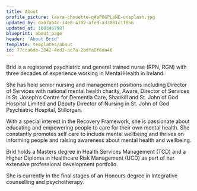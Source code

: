 ```yaml
---
title: About
profile_picture: laura-chouette-qAeP0GPLeNE-unsplash.jpg
updated_by: da07ab4c-34e8-47d2-afe9-a33081c1f656
updated_at: 1603467987
blueprint: about_page
header: 'About Bríd'
template: templates/about
id: 77cca6de-2842-4ed2-ac7a-2bdfa8f6da46
---
```

Bríd is a registered psychiatric and general trained nurse (RPN, RGN) with three decades of experience working in Mental Health in Ireland.


She has held senior nursing and management positions including Director of Services with national mental health charity, Aware,  Director of Services in St. Joseph’s Centre for Dementia Care, Shankill and St. John of God Hospital Limited and Deputy Director of Nursing in St. John of God Psychiatric Hospital, Stillorgan.


With a special interest in the Recovery Framework, she is passionate about educating and empowering people to care for their own mental health. She constantly promotes self care to include mental wellbeing and thrives on informing people and raising awareness about mental health and wellbeing. 


Bríd holds a Masters degree in Health Services Management (TCD) and a Higher Diploma in Healthcare Risk 
Management (UCD) as part of her extensive professional development portfolio.


She is currently in the final stages of an Honours degree in Integrative counselling and psychotherapy.